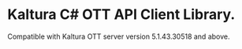 # Kaltura C# OTT API Client Library.
Compatible with Kaltura OTT server version 5.1.43.30518 and above.
